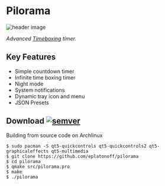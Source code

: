 # Pilorama

![header image](https://github.com/eplatonoff/pilorama/master/img/cover.jpg)

*Advanced [Timeboxing](https://en.wikipedia.org/wiki/Timeboxing) timer.*

## Key Features
- Simple countdown timer
- Infinite time boxing timer
- Night mode
- System notifications
- Dynamic tray icon and menu
- JSON Presets

## Download [![semver](https://img.shields.io/github/v/release/eplatonoff/pilorama)](https://github.com/eplatonoff/pilorama/releases/latest/)

Building from source code on Archlinux

    $ sudo pacman -S qt5-quickcontrols qt5-quickcontrols2 qt5-graphicaleffects qt5-multimedia
    $ git clone https://github.com/eplatonoff/pilorama
    $ cd pilorama
    $ qmake src/pilorama.pro 
    $ make
    $ ./pilorama
